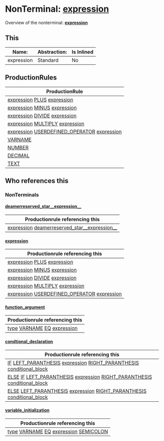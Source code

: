 # NonTerminal: **[expression](./expression.md)**

Overview of the nonterminal: **[expression](./expression.md)**



## This

| Name:                | Abstraction:    | Is Inlined |
| -------------------- | --------------- | ---------- |
| expression | Standard | No |



## ProductionRules

| ProductionRule |
| ---- |
| [expression](./expression.md) [PLUS](./../Lexicon/PLUS.md) [expression](./expression.md)  |
| [expression](./expression.md) [MINUS](./../Lexicon/MINUS.md) [expression](./expression.md)  |
| [expression](./expression.md) [DIVIDE](./../Lexicon/DIVIDE.md) [expression](./expression.md)  |
| [expression](./expression.md) [MULTIPLY](./../Lexicon/MULTIPLY.md) [expression](./expression.md)  |
| [expression](./expression.md) [USERDEFINED_OPERATOR](./../Lexicon/USERDEFINED_OPERATOR.md) [expression](./expression.md)  |
| [VARNAME](./../Lexicon/VARNAME.md)  |
| [NUMBER](./../Lexicon/NUMBER.md)  |
| [DECIMAL](./../Lexicon/DECIMAL.md)  |
| [TEXT](./../Lexicon/TEXT.md)  |




## Who references this

### NonTerminals


#### [deamerreserved_star__expression__](./../Grammar/deamerreserved_star__expression__.md)

| Productionrule referencing this                      |
| ---------------------------------------------------- |
| [expression](./expression.md) [deamerreserved_star__expression__](./deamerreserved_star__expression__.md)  |


#### [expression](./../Grammar/expression.md)

| Productionrule referencing this                      |
| ---------------------------------------------------- |
| [expression](./expression.md) [PLUS](./../Lexicon/PLUS.md) [expression](./expression.md)  |
| [expression](./expression.md) [MINUS](./../Lexicon/MINUS.md) [expression](./expression.md)  |
| [expression](./expression.md) [DIVIDE](./../Lexicon/DIVIDE.md) [expression](./expression.md)  |
| [expression](./expression.md) [MULTIPLY](./../Lexicon/MULTIPLY.md) [expression](./expression.md)  |
| [expression](./expression.md) [USERDEFINED_OPERATOR](./../Lexicon/USERDEFINED_OPERATOR.md) [expression](./expression.md)  |


#### [function_argument](./../Grammar/function_argument.md)

| Productionrule referencing this                      |
| ---------------------------------------------------- |
| [type](./type.md) [VARNAME](./../Lexicon/VARNAME.md) [EQ](./../Lexicon/EQ.md) [expression](./expression.md)  |


#### [condtional_declaration](./../Grammar/condtional_declaration.md)

| Productionrule referencing this                      |
| ---------------------------------------------------- |
| [IF](./../Lexicon/IF.md) [LEFT_PARANTHESIS](./../Lexicon/LEFT_PARANTHESIS.md) [expression](./expression.md) [RIGHT_PARANTHESIS](./../Lexicon/RIGHT_PARANTHESIS.md) [conditional_block](./conditional_block.md)  |
| [ELSE](./../Lexicon/ELSE.md) [IF](./../Lexicon/IF.md) [LEFT_PARANTHESIS](./../Lexicon/LEFT_PARANTHESIS.md) [expression](./expression.md) [RIGHT_PARANTHESIS](./../Lexicon/RIGHT_PARANTHESIS.md) [conditional_block](./conditional_block.md)  |
| [ELSE](./../Lexicon/ELSE.md) [LEFT_PARANTHESIS](./../Lexicon/LEFT_PARANTHESIS.md) [expression](./expression.md) [RIGHT_PARANTHESIS](./../Lexicon/RIGHT_PARANTHESIS.md) [conditional_block](./conditional_block.md)  |


#### [variable_initialization](./../Grammar/variable_initialization.md)

| Productionrule referencing this                      |
| ---------------------------------------------------- |
| [type](./type.md) [VARNAME](./../Lexicon/VARNAME.md) [EQ](./../Lexicon/EQ.md) [expression](./expression.md) [SEMICOLON](./../Lexicon/SEMICOLON.md)  |



